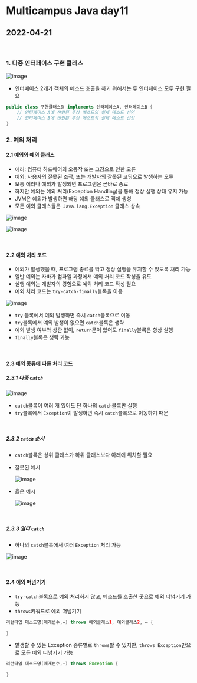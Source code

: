 # Multicampus Java day11

## 2022-04-21

>

<br>

### 1. 다중 인터페이스 구현 클래스

![image](https://user-images.githubusercontent.com/103157377/172505787-cd7c73ab-8089-4114-a03c-f239448916c9.png)

- 인터페이스 2개가 객체의 메소드 호출을 하기 위해서는 두 인터페이스 모두 구현 필요

```java
public class 구현클래스명 implements 인터페이스A, 인터페이스B {
    // 인터페이스 A에 선언된 추상 메소드의 실체 메소드 선언
    // 인터페이스 B에 선언된 추상 메소드의 실체 메소드 선언
}
```



### 2. 예외 처리

#### 2.1 예외와 예외 클래스

- 에러: 컴퓨터 하드웨어의 오동작 또는 고장으로 인한 오류
- 예외: 사용자의 잘못된 조작, 또는 개발자의 잘못된 코딩으로 발생하는 오류
- 보통 에러나 예외가 발생되면 프로그램은 곧바로 종료
- 하지만 예외는 예외 처리(Exception Handling)을 통해 정상 실행 상태 유지 가능
- JVM은 예외가 발생하면 해당 예외 클래스로 객체 생성
- 모든 예외 클래스들은` Java.lang.Exception` 클래스 상속

![image](https://user-images.githubusercontent.com/103157377/172506884-8747c264-c0c3-4648-b473-7011c13c9cbc.png)

![image](https://user-images.githubusercontent.com/103157377/172506942-fccf9537-5902-44f2-b2ce-2363e45de5d5.png)

<br>

#### 2.2 예외 처리 코드

- 예외가 발생했을 때, 프로그램 종료를 막고 정상 실행을 유지할 수 있도록 처리 가능
- 일반 예외는 자바가 컴파일 과정에서 예외 처리 코드 작성을 유도
- 실행 예외는 개발자의 경험으로 예외 처리 코드 작성 필요
- 예외 처리 코드는 `try-catch-finally`블록을 이용

![image](https://user-images.githubusercontent.com/103157377/172507430-f6fd04a5-8a3f-4f0e-b3ab-4fc0f3dd061f.png)

- `try` 블록에서 예외 발생하면 즉시 `catch`블록으로 이동
- `try`블록에서 예외 발생이 없으면 `catch`블록은 생략
- 예외 발생 여부와 상관 없이, `return`문이 있어도  `finally`블록은 항상 실행
- `finally`블록은 생략 가능

<br>

#### 2.3 예외 종류에 따른 처리 코드

##### 2.3.1 다중 `catch`

![image](https://user-images.githubusercontent.com/103157377/172954566-7aac5589-6c34-4a2f-a1e1-ee8f2f839d4f.png)

- `catch`블록이 여러 개 있어도 단 하나의 `catch`블록만 실행
- `try`블록에서 `Exception`이 발생하면 즉시 `catch`블록으로 이동하기 때문

<br>

##### 2.3.2 `catch` 순서

- `catch`블록은 상위 클래스가 하위 클래스보다 아래에 위치할 필요

- 잘못된 예시

  ![image](https://user-images.githubusercontent.com/103157377/172955529-bfd10de1-f148-4ce9-b55b-90dc399f7625.png)

- 옳은 예시

  ![image](https://user-images.githubusercontent.com/103157377/172956803-41f39f1e-90e2-4e30-b352-aa95cd6fd0a8.png)

<br>

##### 2.3.3 멀티 `catch`

- 하나의 `catch`블록에서 여러 `Exception` 처리 가능

![image](https://user-images.githubusercontent.com/103157377/172956734-b2954764-4778-455a-af44-977fbe6c17fa.png)

<br>

#### 2.4 예외 떠넘기기

- `try-catch`블록으로 예외 처리하지 않고, 메소드를 호출한 곳으로 예외 떠넘기기 가능
- `throws`키워드로 예외 떠넘기기

```java
리턴타입 메소드명(매개변수,⋯) throws 예외클래스1, 예외클래스2, ⋯ {
    
}
```

- 발생할 수 있는 Exception 종류별로 `throws`할 수 있지만, `throws Exception`만으로 모든 예외 떠넘기기 가능

```java
리턴타입 메소드명(매개변수,⋯) throws Exception {
    
}
```

